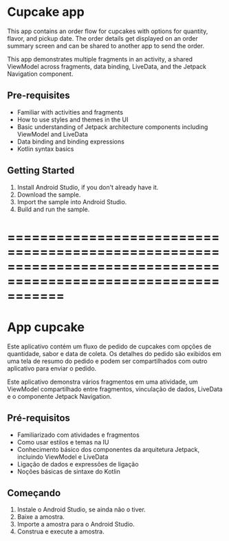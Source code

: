 Cupcake app
=================================

This app contains an order flow for cupcakes with options for quantity, flavor, and pickup date.
The order details get displayed on an order summary screen and can be shared to another app to
send the order.

This app demonstrates multiple fragments in an activity, a shared ViewModel across fragments,
data binding, LiveData, and the Jetpack Navigation component.


Pre-requisites
--------------
* Familiar with activities and fragments
* How to use styles and themes in the UI
* Basic understanding of Jetpack architecture components including ViewModel and LiveData
* Data binding and binding expressions
* Kotlin syntax basics


Getting Started
---------------
1. Install Android Studio, if you don't already have it.
2. Download the sample.
3. Import the sample into Android Studio.
4. Build and run the sample.




===============================================================================================================
===============================================================================================================




App cupcake
=====================================

Este aplicativo contém um fluxo de pedido de cupcakes com opções de quantidade, sabor e data de coleta.
Os detalhes do pedido são exibidos em uma tela de resumo do pedido e podem ser compartilhados com outro aplicativo para
enviar o pedido.

Este aplicativo demonstra vários fragmentos em uma atividade, um ViewModel compartilhado entre fragmentos,
vinculação de dados, LiveData e o componente Jetpack Navigation.


Pré-requisitos
--------------
* Familiarizado com atividades e fragmentos
* Como usar estilos e temas na IU
* Conhecimento básico dos componentes da arquitetura Jetpack, incluindo ViewModel e LiveData
* Ligação de dados e expressões de ligação
* Noções básicas de sintaxe do Kotlin


Começando
---------------
1. Instale o Android Studio, se ainda não o tiver.
2. Baixe a amostra.
3. Importe a amostra para o Android Studio.
4. Construa e execute a amostra.
